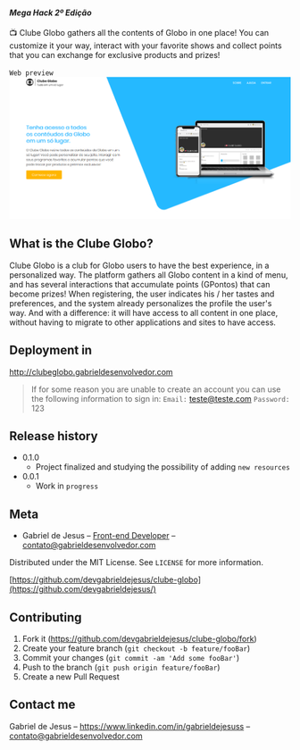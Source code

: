 #### _Mega Hack 2º Edição_

📺 Clube Globo gathers all the contents of Globo in one place! You can customize it your way, interact with your favorite shows and collect points that you can exchange for exclusive products and prizes!

`Web preview`
![](web-preview.png)

## What is the Clube Globo?

Clube Globo is a club for Globo users to have the best experience, in a personalized way. The platform gathers all Globo content in a kind of menu, and has several interactions that accumulate points (GPontos) that can become prizes! When registering, the user indicates his / her tastes and preferences, and the system already personalizes the profile the user's way. And with a difference: it will have access to all content in one place, without having to migrate to other applications and sites to have access.

## Deployment in
http://clubeglobo.gabrieldesenvolvedor.com
> If for some reason you are unable to create an account you can use the following information to sign in:
`Email:` teste@teste.com
`Password:` 123

## Release history

* 0.1.0
    * Project finalized and studying the possibility of adding `new resources`
* 0.0.1
    * Work in `progress`
    
## Meta

* Gabriel de Jesus – [Front-end Developer](https://www.gabrieldesenvolvedor.com/) – contato@gabrieldesenvolvedor.com

Distributed under the MIT License. See `LICENSE` for more information.

[https://github.com/devgabrieldejesus/clube-globo](https://github.com/devgabrieldejesus/)

## Contributing

1. Fork it (<https://github.com/devgabrieldejesus/clube-globo/fork>)
2. Create your feature branch (`git checkout -b feature/fooBar`)
3. Commit your changes (`git commit -am 'Add some fooBar'`)
4. Push to the branch (`git push origin feature/fooBar`)
5. Create a new Pull Request




## Contact me

Gabriel de Jesus – https://www.linkedin.com/in/gabrieldejesuss – contato@gabrieldesenvolvedor.com
